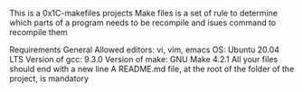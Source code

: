 This is a 0x1C-makefiles projects 
Make files is a set of rule to determine which parts of a program needs to be recompile and isues command to recompile them 

Requirements
General
Allowed editors: vi, vim, emacs
OS: Ubuntu 20.04 LTS
Version of gcc: 9.3.0
Version of make: GNU Make 4.2.1
All your files should end with a new line
A README.md file, at the root of the folder of the project, is mandatory
